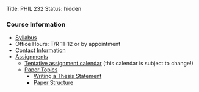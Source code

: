 Title: PHIL 232
Status: hidden

### Course Information

- [Syllabus](|filename|/pdfs/phil232/ModernSyllabus.pdf)
- Office Hours: T/R 11-12 or by appointment
- [Contact Information](|filename|/pages/Contact.md)
- [Assignments](|filename|/pages/232Assignments.md)
    - [Tentative assignment
      calendar](https://www.dropbox.com/s/sqzw1xvm5psvknm/ModernCal.pdf)
      (this calendar is subject to change!)
    - [Paper Topics](|filename|/pages/232PaperTopics.md)
        - [Writing a Thesis Statement](https://www.dropbox.com/s/lyods0bt22x8u6l/ThesisOverview.pdf)
        - [Paper Structure](https://www.dropbox.com/s/eaggc570nfu6nqa/PaperStructure.pdf)
